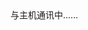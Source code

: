 <!-- 挂载友链朋友圈的容器 -->
<div class="js-pjax">
<div class="post-content">
<div id="cf-container">与主机通讯中……</div>
<!-- 加样式和功能代码 -->
<!-- 将apiurl改成你后端生成的api地址 -->
<script type="text/javascript">
  var fdataUser = {
    apiurl: 'https://wyblog.eu.org/'
  }
</script>
<link rel="stylesheet" href="https://cdn.jsdelivr.net/gh/wyblog1/pyqys@main/pyq/circle.css">
<script type="text/javascript" src="https://cdn.jsdelivr.net/gh/wyblog1/pyqys@main/pyq/circle.js"> </script>
<script type="text/javascript" src="https://cdn.jsdelivr.net/gh/wyblog1/pyqys@main/pyq/circle-module.js"> </script>
